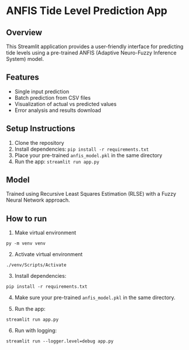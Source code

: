 # ANFIS Tide Level Prediction App

## Overview
This Streamlit application provides a user-friendly interface for predicting tide levels using a pre-trained ANFIS (Adaptive Neuro-Fuzzy Inference System) model.

## Features
- Single input prediction
- Batch prediction from CSV files
- Visualization of actual vs predicted values
- Error analysis and results download

## Setup Instructions
1. Clone the repository
2. Install dependencies: `pip install -r requirements.txt`
3. Place your pre-trained `anfis_model.pkl` in the same directory
4. Run the app: `streamlit run app.py`

## Model
Trained using Recursive Least Squares Estimation (RLSE) with a Fuzzy Neural Network approach.

## How to run
1. Make virtual environment
```
py -m venv venv
```

2. Activate virtual environment
```
./venv/Scripts/Activate
```
3. Install dependencies: 
```
pip install -r requirements.txt
```
4. Make sure your pre-trained `anfis_model.pkl` in the same directory.

5. Run the app:
```
streamlit run app.py
```

6. Run with logging: 
```
streamlit run --logger.level=debug app.py
```
